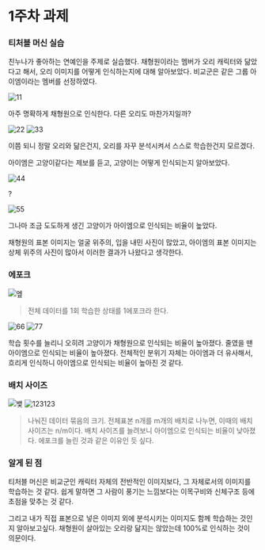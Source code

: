 # 1주차 과제

### 티처블 머신 실습
친누나가 좋아하는 연예인을 주제로 실습했다.
채형원이라는 멤버가 오리 캐릭터와 닮았다고 해서, 오리 이미지를 어떻게 인식하는지에 대해 알아보았다.
비교군은 같은 그룹 아이엠이라는 멤버를 선정하였다.

![11](https://user-images.githubusercontent.com/128358741/230117200-b2288bc0-76b8-4f50-83c4-7e6397c25dac.jpg)

아주 명확하게 채형원으로 인식한다.
다른 오리도 마찬가지일까?

![22](https://user-images.githubusercontent.com/128358741/230117222-9f9a8863-fdd6-457c-b0eb-01ef476aa5d9.jpg)
![33](https://user-images.githubusercontent.com/128358741/230117236-f7a5c7b2-8db4-4320-a5e4-df50071500b5.jpg)

이쯤 되니 정말 오리와 닮은건지, 오리를 자꾸 분석시켜서 스스로 학습한건지 모르겠다.

아이엠은 고양이같다는 제보를 듣고, 고양이는 어떻게 인식되는지 알아보았다.

![44](https://user-images.githubusercontent.com/128358741/230117247-90e0c0e9-14bd-4e5d-a932-e65fdd4d33c5.jpg)

?

![55](https://user-images.githubusercontent.com/128358741/230117260-fb587335-36f5-4829-8a46-c721c4543ca9.jpg)

그나마 조금 도도하게 생긴 고양이가 아이엠으로 인식되는 비율이 높았다.

채형원의 표본 이미지는 얼굴 위주의, 입을 내민 사진이 많았고,
아이엠의 표본 이미지는 상체 위주의 사진이 많아서 이러한 결과가 나왔다고 생각한다.

### 에포크

![엪](https://user-images.githubusercontent.com/128358741/230117356-e3b74a44-273e-4c30-9b3f-b430497aed75.jpg)

> 전체 데이터를 1회 학습한 상태를 1에포크라 한다.

![66](https://user-images.githubusercontent.com/128358741/230117452-a4837ca6-3020-4fb7-a50f-b7851d02b29f.jpg)
![77](https://user-images.githubusercontent.com/128358741/230117476-b8702815-1782-44d1-9e37-99658e5fc701.jpg)

학습 횟수를 늘리니 오히려 고양이가 채형원으로 인식되는 비율이 높아졌다. 줄였을 땐 아이엠으로 인식되는 비율이 높아졌다.
전체적인 분위기 자체는 아이엠과 더 유사해서, 흐리게 인식하니 아이엠으로 인식되는 비율이 높아진 것 같다.

### 배치 사이즈

![뱇](https://user-images.githubusercontent.com/128358741/230117419-f7b693fb-bc3d-407b-bf2b-25011cb5acee.jpg)
![123123](https://user-images.githubusercontent.com/128358741/230122527-b8691fb5-5844-4b4b-bd9c-e446ee6825be.jpg)

> 나눠진 데이터 묶음의 크기. 전체표본 n개를 m개의 배치로 나누면, 이때의 배치 사이즈는 n/m이다.
배치 사이즈를 늘려보니 아이엠으로 인식되는 비율이 낮아졌다. 에포크를 늘린 것과 같은 이유인 듯 싶다.

### 알게 된 점

티처블 머신은 비교군인 캐릭터 자체의 전반적인 이미지보다, 그 자체로서의 이미지를 학습하는 것 같다.
쉽게 말하면 그 사람이 풍기는 느낌보다는 이목구비와 신체구조 등에 초점을 맞추는 것 같다.

그리고 내가 직접 표본으로 넣은 이미지 외에 분석시키는 이미지도 함께 학습하는 것인지 알아보고싶다.
채형원이 살아있는 오리랑 닮지는 않았는데 100%로 인식하는 것이 의문이다.

